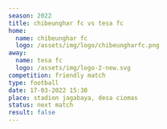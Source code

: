 ```yaml
---
season: 2022
title: chibeunghar fc vs tesa fc
home:
  name: chibeunghar fc
  logo: /assets/img/logo/chibeungharfc.png
away:
  name: tesa fc
  logo: /assets/img/logo-2-new.svg
competition: friendly match
type: football
date: 17-03-2022 15:30
place: stadion jagabaya, desa ciomas
status: next match
result: false
---
```

